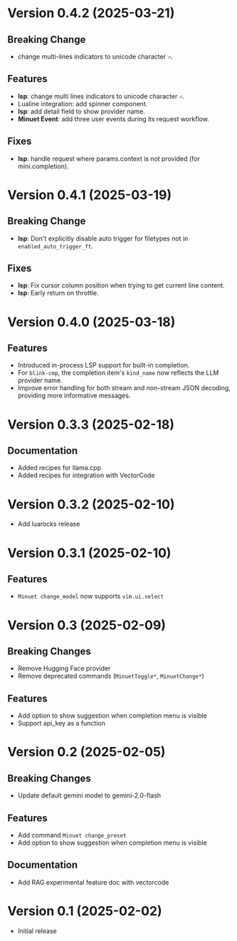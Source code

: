 # Version 0.4.2 (2025-03-21)

## Breaking Change

- change multi-lines indicators to unicode character `⏎`.

## Features

- **lsp**: change multi lines indicators to unicode character `⏎`.
- Lualine integration: add spinner component.
- **lsp**: add detail field to show provider name.
- **Minuet Event**: add three user events during its request workflow.

## Fixes

- **lsp**: handle request where params.context is not provided (for mini.completion).

# Version 0.4.1 (2025-03-19)

## Breaking Change

- **lsp**: Don't explicitly disable auto trigger for filetypes not in `enabled_auto_trigger_ft`.

## Fixes

- **lsp**: Fix cursor column position when trying to get current line content.
- **lsp**: Early return on throttle.

# Version 0.4.0 (2025-03-18)

## Features

- Introduced in-process LSP support for built-in completion.
- For `blink-cmp`, the completion item's `kind_name` now reflects the LLM provider name.
- Improve error handling for both stream and non-stream JSON decoding, providing more informative messages.

# Version 0.3.3 (2025-02-18)

## Documentation

- Added recipes for llama.cpp
- Added recipes for integration with VectorCode

# Version 0.3.2 (2025-02-10)

- Add luarocks release

# Version 0.3.1 (2025-02-10)

## Features

- `Minuet change_model` now supports `vim.ui.select`

# Version 0.3 (2025-02-09)

## Breaking Changes

- Remove Hugging Face provider
- Remove deprecated commands (`MinuetToggle*`, `MinuetChange*`)

## Features

- Add option to show suggestion when completion menu is visible
- Support api_key as a function

# Version 0.2 (2025-02-05)

## Breaking Changes

- Update default gemini model to gemini-2.0-flash

## Features

- Add command `Minuet change_preset`
- Add option to show suggestion when completion menu is visible

## Documentation

- Add RAG experimental feature doc with vectorcode

# Version 0.1 (2025-02-02)

- Initial release
